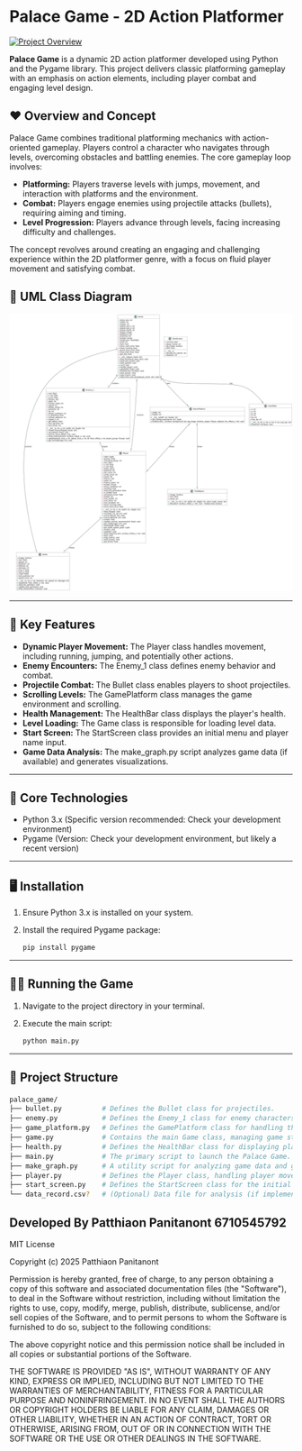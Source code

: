 # Palace Game - 2D Action Platformer

[![Project Overview](placeholder_screenshot.png)](placeholder_demo_video.mp4)

**Palace Game** is a dynamic 2D action platformer developed using Python and the Pygame library. This project delivers
classic platforming gameplay with an emphasis on action elements, including player combat and engaging level design.

## ♥︎ Overview and Concept

Palace Game combines traditional platforming mechanics with action-oriented gameplay. Players control a character who navigates through levels, overcoming obstacles and battling enemies. The core gameplay loop involves:

* **Platforming:** Players traverse levels with jumps, movement, and interaction with platforms and the environment.
* **Combat:** Players engage enemies using projectile attacks (bullets), requiring aiming and timing.
* **Level Progression:** Players advance through levels, facing increasing difficulty and challenges.

The concept revolves around creating an engaging and challenging experience within the 2D platformer genre, with a focus on fluid player movement and satisfying combat.

## 📜 UML Class Diagram

![img.png](img.png)

---

## 🔑 Key Features

* **Dynamic Player Movement:** The Player class handles movement, including running, jumping, and potentially other actions.
* **Enemy Encounters:** The Enemy_1 class defines enemy behavior and combat.
* **Projectile Combat:** The Bullet class enables players to shoot projectiles.
* **Scrolling Levels:** The GamePlatform class manages the game environment and scrolling.
* **Health Management:** The HealthBar class displays the player's health.
* **Level Loading:** The Game class is responsible for loading level data.
* **Start Screen:** The StartScreen class provides an initial menu and player name input.
* **Game Data Analysis:** The make_graph.py script analyzes game data (if available) and generates visualizations.

---

## 📡 Core Technologies

* Python 3.x (Specific version recommended: Check your development environment)
* Pygame (Version: Check your development environment, but likely a recent version)

---

## 🖥️ Installation

1.  Ensure Python 3.x is installed on your system.
2.  Install the required Pygame package:

    ```bash
    pip install pygame
    ```

---

## 🧑‍💻 Running the Game

1.  Navigate to the project directory in your terminal.
2.  Execute the main script:

    ```bash
    python main.py
    ```

---

## 📂 Project Structure

```bash
palace_game/
├── bullet.py          # Defines the Bullet class for projectiles.
├── enemy.py           # Defines the Enemy_1 class for enemy characters.
├── game_platform.py   # Defines the GamePlatform class for handling the game environment.
├── game.py            # Contains the main Game class, managing game state and logic.
├── health.py          # Defines the HealthBar class for displaying player health.
├── main.py            # The primary script to launch the Palace Game.
├── make_graph.py      # A utility script for analyzing game data and generating visualizations.
├── player.py          # Defines the Player class, handling player movement and actions.
├── start_screen.py    # Defines the StartScreen class for the initial game menu.
└── data_record.csv?   # (Optional) Data file for analysis (if implemented)
```
Developed By
Patthiaon Panitanont 6710545792
---
MIT License

Copyright (c) 2025 Patthiaon Panitanont

Permission is hereby granted, free of charge, to any person obtaining a copy
of this software and associated documentation files (the "Software"), to deal
in the Software without restriction, including without limitation the rights
to use, copy, modify, merge, publish, distribute, sublicense, and/or sell
copies of the Software, and to permit persons to whom the Software is
furnished to do so, subject to the following conditions:

The above copyright notice and this permission notice shall be included in all
copies or substantial portions of the Software.

THE SOFTWARE IS PROVIDED "AS IS", WITHOUT WARRANTY OF ANY KIND, EXPRESS OR
IMPLIED, INCLUDING BUT NOT LIMITED TO THE WARRANTIES OF MERCHANTABILITY,
FITNESS FOR A PARTICULAR PURPOSE AND NONINFRINGEMENT. IN NO EVENT SHALL THE
AUTHORS OR COPYRIGHT HOLDERS BE LIABLE FOR ANY CLAIM, DAMAGES OR OTHER
LIABILITY, WHETHER IN AN ACTION OF CONTRACT, TORT OR OTHERWISE, ARISING FROM,
OUT OF OR IN CONNECTION WITH THE SOFTWARE OR THE USE OR OTHER DEALINGS IN THE
SOFTWARE.
